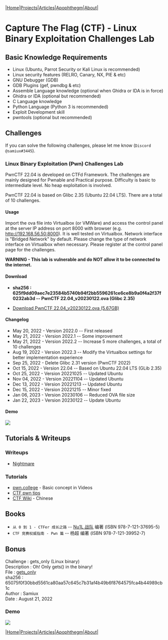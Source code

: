 |[Home](/README.md)|[Projects](/projects.md)|[Articles](/articles.md)|[Apophthegm](/apophthegm.md)|[About](/about.md)|

# Capture The Flag (CTF) - Linux Binary Exploitation Challenges Lab

## Basic Knowledge Requirements

- Linux  (Ubuntu, Parrot Security or Kali Linux is recommended)
- Linux security features  (RELRO, Canary, NX, PIE & etc)
- GNU Debugger (GDB)  
- GDB Plugins (gef, pwndbg & etc)  
- Assemble Language knowledge (optional when Ghidra or IDA is in force)  
- Ghidra or IDA (optional but recommended)
- C Language knowledge 
- Python Language  (Python 3 is recommended)
- Exploit Development skill 
- pwntools (optional but recommended)  

## Challenges

If you can solve the following challenges, please let me know (```Discord @samiux#3445```).  

### Linux Binary Exploitation (Pwn) Challenges Lab

PwnCTF 22.04 is developed on CTFd Framework.  The challenges are mainly designed for Pwnable and Practical purpose.  Difficulty is basic to intermediate level.  No heap exploitation is involved.

PwnCTF 22.04 is based on Glibc 2.35 (Ubuntu 22.04 LTS).  There are a total of 10 challenges.

#### Usage

Import the ova file into Virtualbox (or VMWare) and access the control panel at the server IP address on port 8000 with browser (e.g. http://192.168.56.50:8000).  It is well tested on Virtualbox.  Network interface is "Bridged Network" by default.  Please change the type of network interface on Virtualbox when necessary.   Please register at the control panel page for the challenges.   

**WARNING - This lab is vulnerable and do NOT allow it to be connected to the internet.**  

#### Download 

- __sha256 : 625f9dd09aec7e23584b5740b94f2bb5596261ce6ce8b9a0f4a2f37f0232ab3d -- PwnCTF 22.04_v20230122.ova (Glibc 2.35)__  

- [Download PwnCTF 22.04_v20230122.ova (5.67GB)](<https://drive.google.com/file/d/1ds6ldAXGV8JADhHU0pYuTGmyTyIaLjDa/view?usp=sharing>)  

#### Changelog

- May 20, 2022 - Version 2022.0 -- First released  
- May 21, 2022 - Version 2022.1 -- Some improvement  
- May 21, 2022 - Version 2022.2 -- Increase 5 more challenges, a total of 10 challenges  
- Aug 19, 2022 - Version 2022.3 -- Modify the Virtualbox settings for better implementation experience  
- Sep 25, 2022 - Delete Glibc 2.31 version (PwnCTF 2022)
- Oct 15, 2022 - Version 22.04 -- Based on Ubuntu 22.04 LTS (GLib 2.35)  
- Oct 25, 2022 - Version 20221025 -- Updated Ubuntu
- Nov 04, 2022 - Version 20221104 -- Updated Ubuntu   
- Dec 13, 2022 - Version 20221213 -- Updated Ubuntu  
- Dec 15, 2022 - Version 20221215 -- Minor fixed  
- Jan 06, 2023 - Version 20230106 -- Reduced OVA file size  
- Jan 22, 2023 - Version 20230122 -- Update Ubuntu  

#### Demo

[![](https://img.youtube.com/vi/dpziHIbRYXM/0.jpg)](https://youtu.be/dpziHIbRYXM "PwnCTF 22.04 Demo")  

## Tutorials & Writeups

### Writeups  
- [Nightmare](https://guyinatuxedo.github.io/)  

### Tutorials  
- [pwn.college](https://pwn.college/)  - Basic concept in Videos   
- [CTF pwn tips](https://github.com/Naetw/CTF-pwn-tips)  
- [CTF Wiki](https://ctf-wiki.org/)  - Chinese  

## Books

- ```从 0 到 1 - CTFer 成长之路``` -- [Nu1L 战队]( https://www.nu1l.com/#/) 编著  (ISBN 978-7-121-37695-5)  
- ```CTF 竞赛权威指南 - Pwn 篇``` -- 杨超 编著  (ISBN 978-7-121-39952-7)  

## Bonus

Challenge : gets_only (Linux binary)  
Description : Oh! Only gets() in the binary!  
File : [gets_only](https://github.com/samiux/CTF/raw/main/gets_only)  
sha256 : 65075f0f30bbd5561ca80aa57c645c7b31af4b49b6f8764575fca4b44989cb1c  
Author : Samiux  
Date : August 21, 2022  

### Demo

[![](https://img.youtube.com/vi/cUEkw6Y9Zzw/0.jpg)](https://youtu.be/cUEkw6Y9Zzw "PwnCTF gets_only Demo")  

|[Home](/README.md)|[Projects](/projects.md)|[Articles](/articles.md)|[Apophthegm](/apophthegm.md)|[About](/about.md)|
